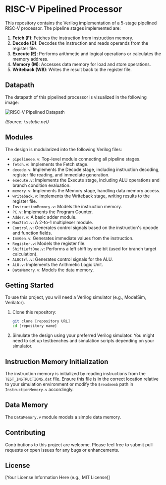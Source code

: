 # RISC-V Pipelined Processor

This repository contains the Verilog implementation of a 5-stage pipelined RISC-V processor. The pipeline stages implemented are:

1.  **Fetch (F)**: Fetches the instruction from instruction memory.
2.  **Decode (D)**: Decodes the instruction and reads operands from the register file.
3.  **Execute (E)**: Performs arithmetic and logical operations or calculates the memory address.
4.  **Memory (M)**: Accesses data memory for load and store operations.
5.  **Writeback (WB)**: Writes the result back to the register file.

## Datapath

The datapath of this pipelined processor is visualized in the following image:

![RISC-V Pipelined Datapath](https://i.sstatic.net/IoHIM.png)

*(Source: i.sstatic.net)*

## Modules

The design is modularized into the following Verilog files:

-   `pipelineee.v`: Top-level module connecting all pipeline stages.
-   `fetch.v`: Implements the Fetch stage.
-   `decode.v`: Implements the Decode stage, including instruction decoding, register file reading, and immediate generation.
-   `execute.v`: Implements the Execute stage, including ALU operations and branch condition evaluation.
-   `memory.v`: Implements the Memory stage, handling data memory access.
-   `writeback.v`: Implements the Writeback stage, writing results to the register file.
-   `InstructionMemory.v`: Models the instruction memory.
-   `PC.v`: Implements the Program Counter.
-   `Adder.v`: A basic adder module.
-   `Mux2to1.v`: A 2-to-1 multiplexer module.
-   `Control.v`: Generates control signals based on the instruction's opcode and function fields.
-   `ImmGen.v`: Generates immediate values from the instruction.
-   `Register.v`: Models the register file.
-   `ShiftLeftOne.v`: Performs a left shift by one bit (used for branch target calculation).
-   `ALUCtrl.v`: Generates control signals for the ALU.
-   `ALU.v`: Implements the Arithmetic Logic Unit.
-   `DataMemory.v`: Models the data memory.

## Getting Started

To use this project, you will need a Verilog simulator (e.g., ModelSim, Verilator).

1.  Clone this repository:
    ```bash
    git clone [repository URL]
    cd [repository name]
    ```

2.  Simulate the design using your preferred Verilog simulator. You might need to set up testbenches and simulation scripts depending on your simulator.

## Instruction Memory Initialization

The instruction memory is initialized by reading instructions from the `TEST_INSTRUCTIONS.dat` file. Ensure this file is in the correct location relative to your simulation environment or modify the `$readmemb` path in `InstructionMemory.v` accordingly.

## Data Memory

The `DataMemory.v` module models a simple data memory.

## Contributing

Contributions to this project are welcome. Please feel free to submit pull requests or open issues for any bugs or enhancements.

## License

[Your License Information Here (e.g., MIT License)]
